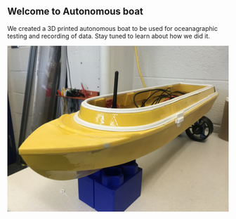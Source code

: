 ## Welcome to Autonomous boat

We created a 3D printed autonomous boat to be used for oceanagraphic testing and recording of data. Stay tuned to learn about how we did it. 

<img src="\Images\IMG_3460.JPG">
